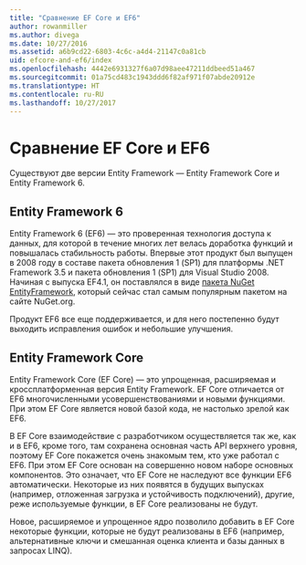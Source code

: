 ```yaml
---
title: "Сравнение EF Core и EF6"
author: rowanmiller
ms.author: divega
ms.date: 10/27/2016
ms.assetid: a6b9cd22-6803-4c6c-a4d4-21147c0a81cb
uid: efcore-and-ef6/index
ms.openlocfilehash: 4442e6931327f6a07d98aee47211ddbeed51a467
ms.sourcegitcommit: 01a75cd483c1943ddd6f82af971f07abde20912e
ms.translationtype: HT
ms.contentlocale: ru-RU
ms.lasthandoff: 10/27/2017
---
```

# <a name="compare-ef-core--ef6"></a>Сравнение EF Core и EF6

Существуют две версии Entity Framework — Entity Framework Core и Entity Framework 6.

## <a name="entity-framework-6"></a>Entity Framework 6

Entity Framework 6 (EF6) — это проверенная технология доступа к данных, для которой в течение многих лет велась доработка функций и повышалась стабильность работы. Впервые этот продукт был выпущен в 2008 году в составе пакета обновления 1 (SP1) для платформы .NET Framework 3.5 и пакета обновления 1 (SP1) для Visual Studio 2008. Начиная с выпуска EF4.1, он поставлялся в виде [пакета NuGet EntityFramework](https://www.nuget.org/packages/EntityFramework/), который сейчас стал самым популярным пакетом на сайте NuGet.org.

Продукт EF6 все еще поддерживается, и для него постепенно будут выходить исправления ошибок и небольшие улучшения.

## <a name="entity-framework-core"></a>Entity Framework Core

Entity Framework Core (EF Core) — это упрощенная, расширяемая и кроссплатформенная версия Entity Framework. EF Core отличается от EF6 многочисленными усовершенствованиями и новыми функциями. При этом EF Core является новой базой кода, не настолько зрелой как EF6.

В EF Core взаимодействие с разработчиком осуществляется так же, как и в EF6, кроме того, там сохранена основная часть API верхнего уровня, поэтому EF Core покажется очень знакомым тем, кто уже работал с EF6. При этом EF Core основан на совершенно новом наборе основных компонентов. Это означает, что EF Core не наследуют все функции EF6 автоматически. Некоторые из них появятся в будущих выпусках (например, отложенная загрузка и устойчивость подключений), другие, реже используемые функции, в EF Core реализованы не будут.

Новое, расширяемое и упрощенное ядро позволило добавить в EF Core некоторые функции, которые не будут реализованы в EF6 (например, альтернативные ключи и смешанная оценка клиента и базы данных в запросах LINQ).
